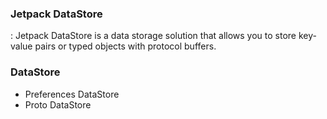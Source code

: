 ### Jetpack DataStore
: Jetpack DataStore is a data storage solution that allows you to store key-value pairs or typed objects with protocol buffers.
<br/>

### DataStore
- Preferences DataStore
- Proto DataStore
